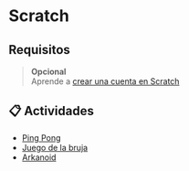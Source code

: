 # Scratch

## Requisitos

><b>Opcional</b> <br>
>Aprende a [crear una cuenta en Scratch](crear-cuenta.md)


## 📋 Actividades
- [Ping Pong](01-pingpong.md)
- [Juego de la bruja](02-bruja.md)
- [Arkanoid](03-arkanoid.md)